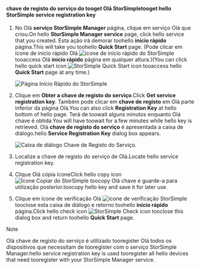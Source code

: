 <!--author=SharS last changed: 9/17/15-->


#### <a name="tooget-hello-storsimple-service-registration-key"></a><span data-ttu-id="74ef6-101">chave de registo do serviço do tooget Olá StorSimple</span><span class="sxs-lookup"><span data-stu-id="74ef6-101">tooget hello StorSimple service registration key</span></span>
1. <span data-ttu-id="74ef6-102">No Olá **serviço StorSimple Manager** página, clique em serviço Olá que criou.</span><span class="sxs-lookup"><span data-stu-id="74ef6-102">On hello **StorSimple Manager service** page, click hello service that you created.</span></span> <span data-ttu-id="74ef6-103">Esta ação irá demorar toohello **início rápido** página.</span><span class="sxs-lookup"><span data-stu-id="74ef6-103">This will take you toohello **Quick Start** page.</span></span> <span data-ttu-id="74ef6-104">(Pode clicar em ícone de início rápido Olá ![ícone de início rápido do StorSimple ](./media/storsimple-get-service-registration-key-gov/HCS_QuickStartIcon-include.png) tooaccess Olá **início rápido** página em qualquer altura.)</span><span class="sxs-lookup"><span data-stu-id="74ef6-104">(You can click hello quick start icon ![StorSimple Quick Start icon ](./media/storsimple-get-service-registration-key-gov/HCS_QuickStartIcon-include.png) tooaccess hello **Quick Start** page at any time.)</span></span>
   
     ![Página Início Rápido do StorSimple](./media/storsimple-get-service-registration-key-gov/HCS_ServiceQuickStart-gov-include.png)
2. <span data-ttu-id="74ef6-106">Clique em **Obter a chave de registo do serviço**.</span><span class="sxs-lookup"><span data-stu-id="74ef6-106">Click **Get service registration key**.</span></span> <span data-ttu-id="74ef6-107">Também pode clicar em **chave de registo** em Olá parte inferior da página Olá.</span><span class="sxs-lookup"><span data-stu-id="74ef6-107">You can also click **Registration Key** at hello bottom of hello page.</span></span> <span data-ttu-id="74ef6-108">Terá de toowait alguns minutos enquanto Olá chave é obtida.</span><span class="sxs-lookup"><span data-stu-id="74ef6-108">You will have toowait for a few minutes while hello key is retrieved.</span></span> <span data-ttu-id="74ef6-109">Olá **chave de registo do serviço** é apresentada a caixa de diálogo.</span><span class="sxs-lookup"><span data-stu-id="74ef6-109">hello **Service Registration Key** dialog box appears.</span></span>
   
     ![Caixa de diálogo Chave de Registo do Serviço.](./media/storsimple-get-service-registration-key-gov/HCS_ServiceRegistrationKey-gov-include.png)
3. <span data-ttu-id="74ef6-111">Localize a chave de registo do serviço de Olá.</span><span class="sxs-lookup"><span data-stu-id="74ef6-111">Locate hello service registration key.</span></span>
4. <span data-ttu-id="74ef6-112">Clique Olá cópia ícone</span><span class="sxs-lookup"><span data-stu-id="74ef6-112">Click hello copy icon</span></span> ![Ícone Copiar do StorSimple](./media/storsimple-get-service-registration-key-gov/HCS_CopyIcon-include.png) <span data-ttu-id="74ef6-114">toocopy Olá chave e guarde-a para utilização posterior.</span><span class="sxs-lookup"><span data-stu-id="74ef6-114">toocopy hello key and save it for later use.</span></span>
5. <span data-ttu-id="74ef6-115">Clique em ícone de verificação Olá ![ícone de verificação StorSimple](./media/storsimple-get-service-registration-key-gov/HCS_CheckIcon-include.png) tooclose esta caixa de diálogo e retorno toohello **início rápido** página.</span><span class="sxs-lookup"><span data-stu-id="74ef6-115">Click hello check icon ![StorSimple Check icon](./media/storsimple-get-service-registration-key-gov/HCS_CheckIcon-include.png) tooclose this dialog box and return toohello **Quick Start** page.</span></span>

> [!NOTE]
> <span data-ttu-id="74ef6-116">Olá chave de registo do serviço é utilizado tooregister Olá todos os dispositivos que necessitam de tooregister com o serviço StorSimple Manager.</span><span class="sxs-lookup"><span data-stu-id="74ef6-116">hello service registration key is used tooregister all hello devices that need tooregister with your StorSimple Manager service.</span></span>
> 
> 

